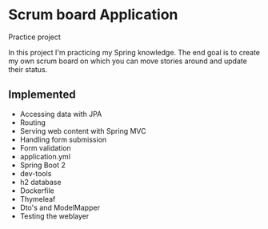 # Scrum board Application

Practice project

In this project I'm practicing my Spring knowledge.
The end goal is to create my own scrum board on which you can move stories around and update their status.

## Implemented
* Accessing data with JPA
* Routing
* Serving web content with Spring MVC
* Handling form submission
* Form validation
* application.yml
* Spring Boot 2
* dev-tools
* h2 database
* Dockerfile
* Thymeleaf
* Dto's and ModelMapper
* Testing the weblayer


